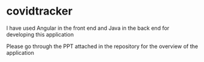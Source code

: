 # covidtracker
I have used Angular in the front end and Java in the back end for developing this application

Please go through the PPT attached in the repository for the overview of the application
